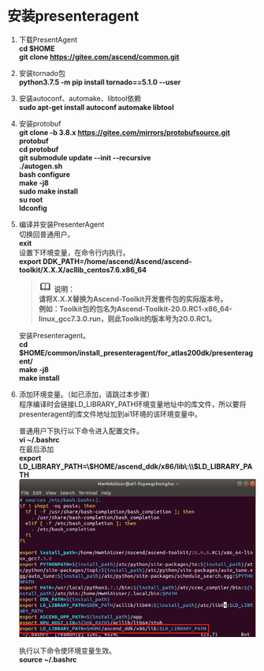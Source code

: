 # 安装presenteragent<a name="ZH-CN_TOPIC_0228768065"></a>
1.  下载PresentAgent  
    **cd $HOME**  
    **git clone https://gitee.com/ascend/common.git**
2.  安装tornado包  
    **python3.7.5 -m pip install tornado==5.1.0 --user**
3.  安装autoconf、automake、libtool依赖  
    **sudo apt-get install autoconf automake libtool**
4.  安装protobuf  
    **git clone -b 3.8.x https://gitee.com/mirrors/protobufsource.git protobuf**  
    **cd protobuf**  
    **git submodule update --init --recursive**  
    **./autogen.sh**  
    **bash configure**  
    **make -j8**  
    **sudo make install**   
    **su root**  
    **ldconfig**
5.  编译并安装PresenterAgent  
    切换回普通用户。  
    **exit**   
    设置下环境变量，在命令行内执行。  
    **export DDK_PATH=/home/ascend/Ascend/ascend-toolkit/X.X.X/acllib_centos7.6.x86_64**   
    >![](public_sys-resources/icon-note.gif) **说明：**  
        **请将X.X.X替换为Ascend-Toolkit开发套件包的实际版本号。  
        例如：Toolkit包的包名为Ascend-Toolkit-20.0.RC1-x86_64-linux_gcc7.3.0.run，则此Toolkit的版本号为20.0.RC1。**   

    安装Presenteragent。  
    **cd $HOME/common/install_presenteragent/for_atlas200dk/presenteragent/**   
    **make -j8**   
    **make install** 
 
6.  添加环境变量。（如已添加，请跳过本步骤）  
    程序编译时会链接LD_LIBRARY_PATH环境变量地址中的库文件，所以要将presenteragent的库文件地址加到ai1环境的该环境变量中。  
   
    普通用户下执行以下命令进入配置文件。  
     **vi ~/.bashrc**   
    在最后添加  
    **export LD_LIBRARY_PATH=\\$HOME/ascend_ddk/x86/lib\:\\$LD_LIBRARY_PATH**
    ![](figures/bashrc.png "")   
    
    执行以下命令使环境变量生效。  
    **source ~/.bashrc**
